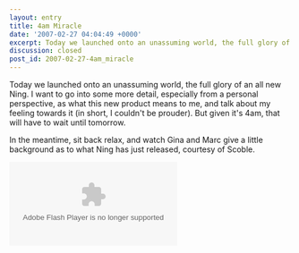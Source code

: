 ```yaml
---
layout: entry
title: 4am Miracle
date: '2007-02-27 04:04:49 +0000'
excerpt: Today we launched onto an unassuming world, the full glory of an all new Ning.
discussion: closed
post_id: 2007-02-27-4am_miracle
---
```

Today we launched onto an unassuming world, the full glory of an all new Ning. I want to go into some more detail, especially from a personal perspective, as what this new product means to me, and talk about my feeling towards it (in short, I couldn't be prouder). But given it's 4am, that will have to wait until tomorrow.

In the meantime, sit back relax, and watch Gina and Marc give a little background as to what Ning has just released, courtesy of Scoble.

<div class="embed video podtech"><embed type="application/x-shockwave-flash" src="http://podtech.net/player/podtech-player.swf?bc=none" flashvars="content=http://media1.podtech.net/media/2007/02/PID_010361/Podtech_NING_interview.flv%26totalTime=2011000%26permalink=http://podtech.net/home/2238/social-networking-with-ning-version-20"/></div>